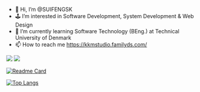 - 👋 Hi, I’m @SUIFENGSK
- 🕹️ I’m interested in Software Development, System Development & Web Design
- 🤖 I’m currently learning Software Technology (BEng.) at Technical University of Denmark
- 📫 How to reach me https://kkmstudio.familyds.com/

<!---
SUIFENGSK/SUIFENGSK is a ✨ special ✨ repository because its `README.md` (this file) appears on your GitHub profile.
You can click the Preview link to take a look at your changes.
--->
![](https://komarev.com/ghpvc/?username=SUIFENGSK&color=blue)
![](https://visitor-badge.glitch.me/badge?page_id=SUIFENGSK.profile)

[![Readme Card](https://github-readme-stats.vercel.app/api?username=SUIFENGSK&show_icons=true&count_private=true&count_private=true&theme=dark)](https://github.com/SUIFENGSK/)

[![Top Langs](https://github-readme-stats.vercel.app/api/top-langs/?username=SUIFENGSK&count_private=true&theme=dark)](https://github.com/SUIFENGSK/)
